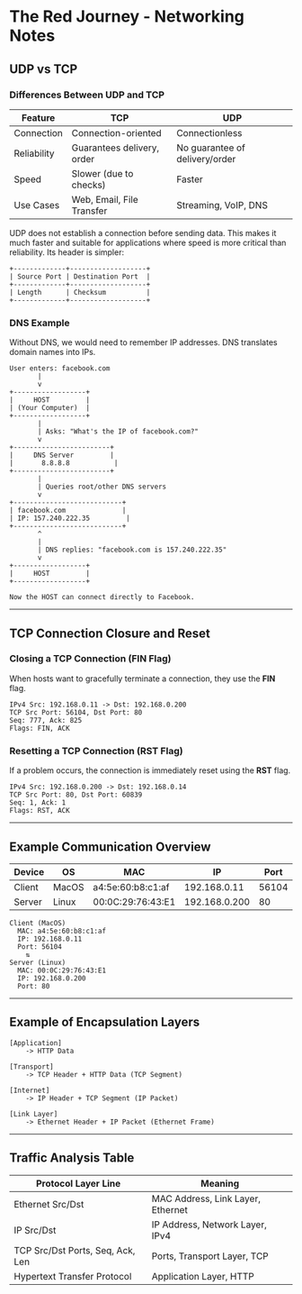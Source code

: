 # The Red Journey - Networking Notes


## UDP vs TCP

### Differences Between UDP and TCP

| Feature             | TCP                          | UDP                            |
|----------------------|-----------------------------|--------------------------------|
| Connection           | Connection-oriented         | Connectionless                 |
| Reliability          | Guarantees delivery, order  | No guarantee of delivery/order |
| Speed                | Slower (due to checks)      | Faster                         |
| Use Cases            | Web, Email, File Transfer   | Streaming, VoIP, DNS           |

UDP does not establish a connection before sending data. This makes it much faster
and suitable for applications where speed is more critical than reliability.
Its header is simpler:

```
+-------------+-------------------+
| Source Port | Destination Port  |
+-------------+-------------------+
| Length      | Checksum          |
+-------------+-------------------+
```

### DNS Example

Without DNS, we would need to remember IP addresses. DNS translates domain names into IPs.

```
User enters: facebook.com
       |
       v
+------------------+
|     HOST         |
| (Your Computer)  |
+------------------+
       |
       | Asks: "What's the IP of facebook.com?"
       v
+------------------------+
|     DNS Server         |
|       8.8.8.8           |
+------------------------+
       |
       | Queries root/other DNS servers
       v
+---------------------------+
| facebook.com              |
| IP: 157.240.222.35         |
+---------------------------+
       ^
       |
       | DNS replies: "facebook.com is 157.240.222.35"
       v
+------------------+
|     HOST         |
+------------------+

Now the HOST can connect directly to Facebook.
```

---


## TCP Connection Closure and Reset

### Closing a TCP Connection (FIN Flag)

When hosts want to gracefully terminate a connection, they use the **FIN** flag.

```
IPv4 Src: 192.168.0.11 -> Dst: 192.168.0.200
TCP Src Port: 56104, Dst Port: 80
Seq: 777, Ack: 825
Flags: FIN, ACK
```

### Resetting a TCP Connection (RST Flag)

If a problem occurs, the connection is immediately reset using the **RST** flag.

```
IPv4 Src: 192.168.0.200 -> Dst: 192.168.0.14
TCP Src Port: 80, Dst Port: 60839
Seq: 1, Ack: 1
Flags: RST, ACK
```

---

## Example Communication Overview

| Device   | OS    | MAC                 | IP             | Port  |
|----------|-------|----------------------|----------------|-------|
| Client   | MacOS | a4:5e:60:b8:c1:af    | 192.168.0.11   | 56104 |
| Server   | Linux | 00:0C:29:76:43:E1    | 192.168.0.200  | 80    |

```
Client (MacOS)
  MAC: a4:5e:60:b8:c1:af
  IP: 192.168.0.11
  Port: 56104
    ⇅
Server (Linux)
  MAC: 00:0C:29:76:43:E1
  IP: 192.168.0.200
  Port: 80
```

---

## Example of Encapsulation Layers

```
[Application]
    -> HTTP Data

[Transport]
    -> TCP Header + HTTP Data (TCP Segment)

[Internet]
    -> IP Header + TCP Segment (IP Packet)

[Link Layer]
    -> Ethernet Header + IP Packet (Ethernet Frame)
```

---

## Traffic Analysis Table

| Protocol Layer Line                                    | Meaning                           |
|--------------------------------------------------------|-----------------------------------|
| Ethernet Src/Dst                                       | MAC Address, Link Layer, Ethernet |
| IP Src/Dst                                             | IP Address, Network Layer, IPv4   |
| TCP Src/Dst Ports, Seq, Ack, Len                       | Ports, Transport Layer, TCP       |
| Hypertext Transfer Protocol                            | Application Layer, HTTP           |


